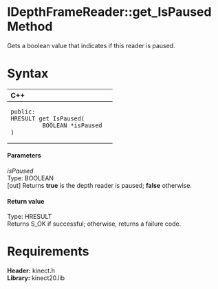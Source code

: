 IDepthFrameReader::get\_IsPaused Method  
=======================================  

Gets a boolean value that indicates if this reader is paused. <span id="syntaxSection"></span>

Syntax  
======  

<table>
<colgroup>
<col width="100%" />
</colgroup>
<thead>
<tr class="header">
<th align="left">C++</th>
</tr>
</thead>
<tbody>
<tr class="odd">
<td align="left"><pre><code>public:  
HRESULT get_IsPaused(  
         BOOLEAN *isPaused  
)</code></pre></td>
</tr>
</tbody>
</table>

<span id="ID4EG"></span>
#### Parameters  

*isPaused*    
Type: BOOLEAN  
[out] Returns **true** is the depth reader is paused; **false** otherwise.  

<span id="ID4EP"></span>
#### Return value  

Type: HRESULT  
Returns S\_OK if successful; otherwise, returns a failure code.  

<span id="requirements"></span>

Requirements  
============  

**Header:** kinect.h  
**Library:** kinect20.lib  



<!--Please do not edit the data in the comment block below.-->
<!--
TOCTitle : get_IsPaused Method
RLTitle : IDepthFrameReader::get_IsPaused Method
KeywordK : get_IsPaused method
KeywordK : IDepthFrameReader::get_IsPaused method
KeywordF : IDepthFrameReader::get_IsPaused
KeywordF : get_IsPaused
KeywordF : Microsoft.Kinect.kinect.IDepthFrameReader.get_IsPaused(BOOLEAN@)
KeywordA : M:Microsoft.Kinect.kinect.IDepthFrameReader.get_IsPaused(BOOLEAN@)
AssetID : M:Microsoft.Kinect.kinect.IDepthFrameReader.get_IsPaused(BOOLEAN@)
Locale : en-us
CommunityContent : 1
APIType : Managed
APILocation : 
APIName : Microsoft.Kinect.kinect.IDepthFrameReader::get_IsPaused
TargetOS : Windows
TopicType : kbSyntax
DevLang : C++
DocSet : K4Wv2
ProjType : K4Wv2Proj
Technology : Kinect for Windows
Product : Kinect for Windows SDK v2
productversion : 20
-->
